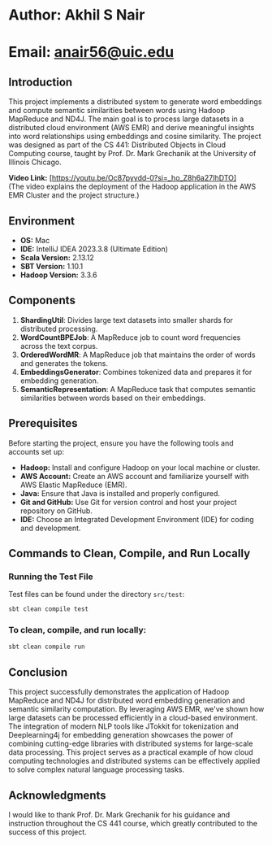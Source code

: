 # Author: Akhil S Nair
# Email: anair56@uic.edu

## Introduction
This project implements a distributed system to generate word embeddings and compute semantic similarities between words using Hadoop MapReduce and ND4J. The main goal is to process large datasets in a distributed cloud environment (AWS EMR) and derive meaningful insights into word relationships using embeddings and cosine similarity. The project was designed as part of the CS 441: Distributed Objects in Cloud Computing course, taught by Prof. Dr. Mark Grechanik at the University of Illinois Chicago.

**Video Link:** [https://youtu.be/Oc87pyydd-0?si=_ho_Z8h6a27IhDTO]  
(The video explains the deployment of the Hadoop application in the AWS EMR Cluster and the project structure.)

## Environment
- **OS:** Mac
- **IDE:** IntelliJ IDEA 2023.3.8 (Ultimate Edition)
- **Scala Version:** 2.13.12
- **SBT Version:** 1.10.1
- **Hadoop Version:** 3.3.6

## Components

1. **ShardingUtil**: Divides large text datasets into smaller shards for distributed processing.
2. **WordCountBPEJob**: A MapReduce job to count word frequencies across the text corpus.
3. **OrderedWordMR**: A MapReduce job that maintains the order of words and generates the tokens.
4. **EmbeddingsGenerator**: Combines tokenized data and prepares it for embedding generation.
5. **SemanticRepresentation**: A MapReduce task that computes semantic similarities between words based on their embeddings.

## Prerequisites
Before starting the project, ensure you have the following tools and accounts set up:
- **Hadoop:** Install and configure Hadoop on your local machine or cluster.
- **AWS Account:** Create an AWS account and familiarize yourself with AWS Elastic MapReduce (EMR).
- **Java:** Ensure that Java is installed and properly configured.
- **Git and GitHub:** Use Git for version control and host your project repository on GitHub.
- **IDE:** Choose an Integrated Development Environment (IDE) for coding and development.

## Commands to Clean, Compile, and Run Locally


### Running the Test File
Test files can be found under the directory `src/test`:
```bash
sbt clean compile test
```

### To clean, compile, and run locally:
```bash
sbt clean compile run
```

## Conclusion
This project successfully demonstrates the application of Hadoop MapReduce and ND4J for distributed word embedding generation and semantic similarity computation. By leveraging AWS EMR, we've shown how large datasets can be processed efficiently in a cloud-based environment.
The integration of modern NLP tools like JTokkit for tokenization and Deeplearning4j for embedding generation showcases the power of combining cutting-edge libraries with distributed systems for large-scale data processing. This project serves as a practical example of how cloud computing technologies and distributed systems can be effectively applied to solve complex natural language processing tasks.

## Acknowledgments
I would like to thank Prof. Dr. Mark Grechanik for his guidance and instruction throughout the CS 441 course, which greatly contributed to the success of this project.
